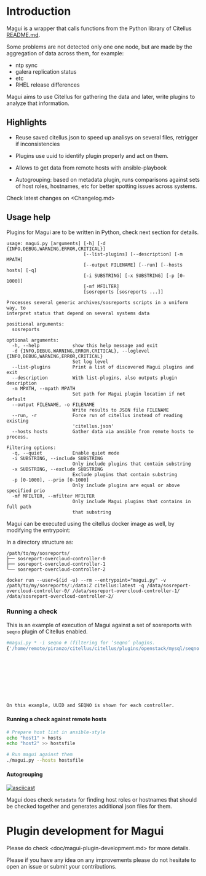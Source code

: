 # Introduction

Magui is a wrapper that calls functions from the Python library of Citellus [README.md](README.md).

Some problems are not detected only one one node, but are made by the aggregation of data across them, for example:

- ntp sync
- galera replication status
- etc
- RHEL release differences

Magui aims to use Citellus for gathering the data and later, write plugins to analyze that information.

## Highlights
- Reuse saved citellus.json to speed up analisys on several files, retrigger if inconsistencies

- Plugins use uuid to identify plugin properly and act on them.

- Allows to get data from remote hosts with ansible-playbook

- Autogrouping: based on metadata plugin, runs comparisons against sets of host roles, hostnames, etc for better spotting issues across systems.

Check latest changes on <Changelog.md>

## Usage help
Plugins for Magui are to be written in Python, check next section for details.

```
usage: magui.py [arguments] [-h] [-d {INFO,DEBUG,WARNING,ERROR,CRITICAL}]
                            [--list-plugins] [--description] [-m MPATH]
                            [--output FILENAME] [--run] [--hosts hosts] [-q]
                            [-i SUBSTRING] [-x SUBSTRING] [-p [0-1000]]
                            [-mf MFILTER]
                            [sosreports [sosreports ...]]

Processes several generic archives/sosreports scripts in a uniform way, to
interpret status that depend on several systems data

positional arguments:
  sosreports

optional arguments:
  -h, --help            show this help message and exit
  -d {INFO,DEBUG,WARNING,ERROR,CRITICAL}, --loglevel {INFO,DEBUG,WARNING,ERROR,CRITICAL}
                        Set log level
  --list-plugins        Print a list of discovered Magui plugins and exit
  --description         With list-plugins, also outputs plugin description
  -m MPATH, --mpath MPATH
                        Set path for Magui plugin location if not default
  --output FILENAME, -o FILENAME
                        Write results to JSON file FILENAME
  --run, -r             Force run of citellus instead of reading existing
                        'citellus.json'
  --hosts hosts         Gather data via ansible from remote hosts to process.

Filtering options:
  -q, --quiet           Enable quiet mode
  -i SUBSTRING, --include SUBSTRING
                        Only include plugins that contain substring
  -x SUBSTRING, --exclude SUBSTRING
                        Exclude plugins that contain substring
  -p [0-1000], --prio [0-1000]
                        Only include plugins are equal or above specified prio
  -mf MFILTER, --mfilter MFILTER
                        Only include Magui plugins that contains in full path
                        that substring
```

Magui can be executed using the citellus docker image as well, by modifying
the entrypoint:

In a directory structure as:

```
/path/to/my/sosreports/
├── sosreport-overcloud-controller-0
├── sosreport-overcloud-controller-1
└── sosreport-overcloud-controller-2
```

```docker run --user=$(id -u) --rm --entrypoint="magui.py" -v /path/to/my/sosreports/:/data:Z citellus:latest -q /data/sosreport-overcloud-controller-0/ /data/sosreport-overcloud-controller-1/ /data/sosreport-overcloud-controller-2/```

### Running a check

This is an example of execution of Magui against a set of sosreports with `seqno` plugin of Citellus enabled.

~~~sh
#magui.py * -i seqno # (filtering for ‘seqno’ plugins.
{'/home/remote/piranzo/citellus/citellus/plugins/openstack/mysql/seqno.sh': {'ctrl0.localdomain': {'err': '08a94e67-bae0-11e6-8239-9a6188749d23:36117633\n',
                                                                                                   'out': '',
                                                                                                   'rc': 0},
                                                                             'ctrl1.localdomain': {'err': '08a94e67-bae0-11e6-8239-9a6188749d23:36117633\n',
                                                                                                   'out': '',
                                                                                                   'rc': 0},
                                                                             'ctrl2.localdomain': {'err': '08a94e67-bae0-11e6-8239-9a6188749d23:36117633\n',
                                                                                                   'out': '',
                                                                                                   'rc': 0}}}

On this example, UUID and SEQNO is shown for each controller.
~~~

#### Running a check against remote hosts

~~~sh
# Prepare host list in ansible-style
echo "host1" > hosts
echo "host2" >> hostsfile

# Run magui against them
./magui.py --hosts hostsfile
~~~

#### Autogrouping

[![asciicast](https://asciinema.org/a/170429.png)](https://asciinema.org/a/170429)

Magui does check `metadata` for finding host roles or hostnames that should be checked together and generates additional json files for them.

# Plugin development for Magui

Please do check <doc/magui-plugin-development.md> for more details.

Please if you have any idea on any improvements please do not hesitate to open an issue or submit your contributions.
